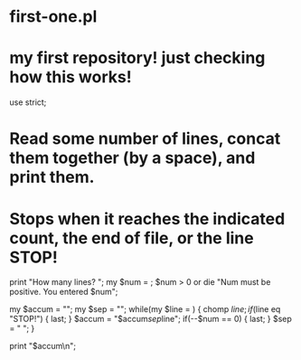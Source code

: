 first-one.pl
=========
# my first repository! just checking how this works!
use strict;

# Read some number of lines, concat them together (by a space), and print them.
# Stops when it reaches the indicated count, the end of file, or the line STOP!

print "How many lines? ";
my $num = <STDIN>;
$num > 0 or die "Num must be positive.  You entered $num";

my $accum = "";
my $sep = "";
while(my $line = <STDIN>) {
    chomp $line;
    if($line eq "STOP!") { last; }
    $accum = "$accum$sep$line";
    if(--$num == 0) { last; }
    $sep = " ";
}

print "$accum\n";